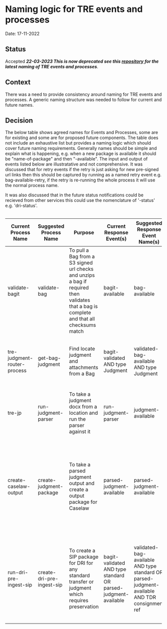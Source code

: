 # Naming logic for TRE events and processes

Date: 17-11-2022

## Status

Accepted ___22-03-2023 This is now deprecated see this [repository](https://github.com/nationalarchives/da-transform-schemas/tree/main/tre_schemas) for the latest naming of TRE events and processes___.

## Context

There was a need to provide consistency around naming for TRE events and processes. A generic naming structure was needed to follow for current and future names.

## Decision

The below table shows agreed names for Events and Processes, some are for existing and some are for proposed future components. The table does not include an exhaustive list but provides a naming logic which should cover future naming requirements. Generally names should be simple and explain what is happening, e.g. when a new package is available it should be "name-of-package" and then "-available". The input and output of events listed below are illustratative and not comprehensive. It was discussed that for retry events if the retry is just asking for new pre-signed url links then this should be captured by running as a named retry event e.g. bag-available-retry, if the retry is re-running the whole process it will use the normal process name.

It was also discussed that in the future status notifications could be recieved from other services this could use the nomenclature of '-status' e.g. 'dri-status'. 
<br>
<br>

| Current Process Name | Suggested Process Name | Purpose | Current Response Event(s) | Suggested Response Event Name(s) | Inputs | Outputs | Current Raised Event | Suggested Success Event Name | Error Event Name | Retry Event Name | Status Event Name
|---|---|---|---|---|---|---|---|---|---|---|---|
| validate-bagit | validate-bag | To pull a Bag from a S3 signed url checks and unzips a bag if required then validates that a bag is complete and that all checksums match | bagit-available | bag-available | - S3 Signed url for bag and sha256 <br> - Reference <br> - BagType | - S3 Location of the validated Bag directory <br> - BagType <br> - Reference | bagit-validated | validated-bag-available | validated-bag-error (e.g if a checksum error is identified an error is sent back to TDR) | bag-available-retry (e.g. if a new pre-signed URL is needed for a reason other than an error) |  |
| tre-judgment-router-process | get-bag-judgment | Find locate judgment and attachments from a Bag | bagit-validated AND type Judgment | validated-bag-available AND type Judgment | - S3 Location of the validated Bag directory <br>- BagType <br> - Reference | - S3 Location of the judgment and any attachments <br> - Reference | run-judgment-parser | judgment-available | judgment-available-error (e.g. unable to identify bag location) |  |  |
| tre-jp | run-judgment-parser | To take a judgment docx from a location and run the parser against it | run-judgment-parser | judgment-available | - S3 Location of the judgment and any attachments <br> - Reference | - S3 Location of the judgment and any attachments and parser output docs <br> - Parsed judgment fields - court, cite, date, name <br> - Reference | parsed-judgment-available | parsed-judgment-available | parsed-judgment-error (e.g parser unable to run) |  |  |
| create-caselaw-output | create-judgment-package | To take a parsed judgment output and create a output package for Caselaw | parsed-judgment-available | parsed-judgment-available | - S3 Location of the judgment and any attachments and parser output docs <br> - Parsed judgment fields - court, cite, date, name <br> - Reference | - S3 signed URL of the caselaw gzip output (including judgment, attachments and any parser output docs, metadata.json, bag-info.text) <br> - S3 signed URL of sha256 of gzip output) <br> -Parsed judgment fields - court, cite, date, name <br> - Reference | cl-package-out | judgment-package-available | judgment-package-error (e.g. unable to create package) |  |  |
| run-dri-pre-ingest-sip | create-dri-pre-ingest-sip | To create a SIP package for DRI for any standard transfer or judgment which requires preservation | bagit-validated AND type standard OR parsed-judgment-available | validated-bag-available AND type standard OR parsed-judgment-available AND TDR consignment ref | - S3 Location of the validated Bag directory <br> - BagType <br> - Reference <br> (If judgment - court, cite, date, name fields.) | - S3 signed URL's of SIP gzip output (files and folders, metadata.csv, closure.csv, closure.csvs, metadata.csvs, closure.csv.sha256, metadata.csv.sha256) <br> - S3 signed URL's of sha256 of gzip package | dri-preingest-sip-available | dri-preingest-sip-available | dri-preingest-sip-error (e.g. unable to create sip) | create-dri-pre-ingest-sip (e.g. DRI requests to re-run sip generation process for something they have already received) |dri-status  (e.g. message notifying of current status of records in DRI, such as that they are now ingested and being preserved) |
